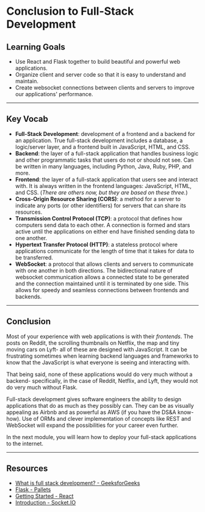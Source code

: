 # Conclusion to Full-Stack Development

## Learning Goals

- Use React and Flask together to build beautiful and powerful web applications.
- Organize client and server code so that it is easy to understand and maintain.
- Create websocket connections between clients and servers to improve our
  applications' performance.

***

## Key Vocab

- **Full-Stack Development**: development of a frontend and a backend for an
  application. True full-stack development includes a database, a logic/server
  layer, and a frontend built in JavaScript, HTML, and CSS.
- **Backend**: the layer of a full-stack application that handles business logic
  and other programmatic tasks that users do not or should not see. Can be
  written in many languages, including Python, Java, Ruby, PHP, and more.
- **Frontend**: the layer of a full-stack application that users see and
  interact with. It is always written in the frontend languages: JavaScript,
  HTML, and CSS. (_There are others now, but they are based on these three._)
- **Cross-Origin Resource Sharing (CORS)**: a method for a server to indicate
  any ports (or other identifiers) for servers that can share its resources.
- **Transmission Control Protocol (TCP)**: a protocol that defines how computers
  send data to each other. A connection is formed and stars active until the
  applications on either end have finished sending data to one another.
- **Hypertext Transfer Protocol (HTTP)**: a stateless protocol where
  applications communicate for the length of time that it takes for data to be
  transferred.
- **WebSocket**: a protocol that allows clients and servers to communicate with
  one another in both directions. The bidirectional nature of websocket
  communication allows a connected state to be generated and the connection
  maintained until it is terminated by one side. This allows for speedy and
  seamless connections between frontends and backends.

***

## Conclusion

Most of your experience with web applications is with their _frontends_. The
posts on Reddit, the scrolling thumbnails on Netflix, the map and tiny moving
cars on Lyft- all of these are designed with JavaScript. It can be frustrating
sometimes when learning backend languages and frameworks to know that the
JavaScript is what everyone is seeing and interacting with.

That being said, none of these applications would do very much without a
backend- specifically, in the case of Reddit, Netflix, and Lyft, they would not
do very much without Flask.

Full-stack development gives software engineers the ability to design
applications that do as much as they possibly can. They can be as visually
appealing as Airbnb and as powerful as AWS (if you have the DS&A know-how).
Use of ORMs and clever implementation of concepts like REST and WebSocket will
expand the possibilities for your career even further.

In the next module, you will learn how to deploy your full-stack applications
to the internet.

***

## Resources

- [What is full stack development? - GeeksforGeeks](https://www.geeksforgeeks.org/what-is-full-stack-development/)
- [Flask - Pallets](https://flask.palletsprojects.com/en/2.2.x/)
- [Getting Started - React](https://reactjs.org/docs/getting-started.html)
- [Introduction - Socket.IO](https://socket.io/docs/v4/)
